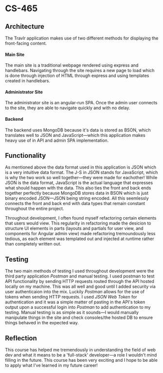 # CS-465

## Architecture
The Travlr application makes use of two different methods for displaying the front-facing content.

#### Main Site
The main site is a traditional webpage rendered using express and handlebars. Navigating through the site requires a new page to load which is done through injection of HTML through express and using templates created in handlebars. 
#### Administrator Site
The administrator site is an angular-run SPA. Once the admin user connects to the site, they are able to navigate quickly and with no delay. 

#### Backend
The backend uses MongoDB because it's data is stored as BSON, which translates well to JSON and JavaScript—which this application makes heavy use of in API and admin SPA implementation. 

## Functionality
As mentioned above the data format used in this application is JSON which is a very intuitive data format. The J-S in JSON stands for JavaScript, which is why the two work so well together—they were made for eachother! While JSON is the data format, JavaScript is the actual language that expresses what should happen with the data. This also ties the front and back ends together perfectly because MongoDB stores data in BSON which is just binary encoded JSON—JSON being string encoded. All this seemlessly connects the front and back end with data types that remain constant throughout the entire project.

Throughout development, I often found myself refactoring certain elements that users would view. This regularity in refactoring made the desicion to structure UI elements in parts (layouts and partials for user view, and components for Angular admin view) made refactoring tremoundously less tedious, as each element was templated out and injected at runtime rather than completely written out.

## Testing
The two main methods of testing I used throughout development were the third party application *Postman* and manual testing.
I used postman to test API functionality by sending HTTP requests routed through the API hosted locally on my machine. This was all well and good until I added security via user authenticaion into the mix. Luckily *Postman* allows for the use of tokens when sending HTTP requests. I used *JSON Web Token* for authentication and it was a simple matter of pasting in the API's token output upon a successful login into *Postman* to add authentication to my testing.
Manual testing is as simple as it sounds—I would manually manipulate things in the site and check consoles/the hosted DB to ensure things behaved in the expected way.

## Reflection
This course has helped me tremendously in understanding the field of web dev and what it means to be a 'full-stack' developer—a role I wouldn't mind filling in the future. This course has been very exciting and I hope to be able to apply what I've learned in my future career!

